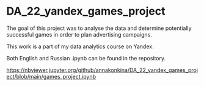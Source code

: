 # DA_22_yandex_games_project
The goal of this project was to analyse the data and determine potentially successful games in order to plan advertising campaigns. 

This work is a part of my data analytics course on Yandex. 

Both English and Russian .ipynb can be found in the repository.

https://nbviewer.jupyter.org/github/annakonkina/DA_22_yandex_games_project/blob/main/games_project.ipynb


